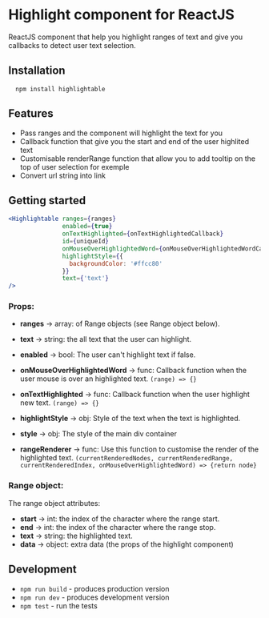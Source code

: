 # Highlight component for ReactJS

ReactJS component that help you highlight ranges of text and give you callbacks to detect user text selection.

## Installation

```
  npm install highlightable
```

## Features

* Pass ranges and the component will highlight the text for you
* Callback function that give you the start and end of the user highlited text
* Customisable renderRange function that allow you to add tooltip on the top of user selection for exemple
* Convert url string into link

## Getting started


```jsx
<Highlightable ranges={ranges}
               enabled={true}
               onTextHighlighted={onTextHighlightedCallback}
               id={uniqueId}
               onMouseOverHighlightedWord={onMouseOverHighlightedWordCallback}
               highlightStyle={{
                 backgroundColor: '#ffcc80'
               }}
               text={'text'}
/>
```
### Props:

* **ranges** -> array: of Range objects (see Range object below).

* **text** -> string: the all text that the user can highlight.

* **enabled** -> bool: The user can't highlight text if false.

* **onMouseOverHighlightedWord** -> func: Callback function when the user mouse is over an highlighted text.
`(range) => {}`

* **onTextHighlighted** -> func: Callback function when the user highlight new text.
`(range) => {}`

* **highlightStyle** -> obj: Style of the text when the text is highlighted.
* **style** -> obj: The style of the main div container

* **rangeRenderer** -> func: Use this function to customise the render of the highlighted text.
`(currentRenderedNodes, currentRenderedRange, currentRenderedIndex, onMouseOverHighlightedWord) => {return node}`

### Range object:

The range object attributes:
* **start** -> int: the index of the character where the range start.
* **end** -> int: the index of the character where the range stop.
* **text** -> string: the highlighted text.
* **data** -> object: extra data (the props of the highlight component)

## Development

* `npm run build` - produces production version
* `npm run dev` - produces development version
* `npm test` - run the tests

